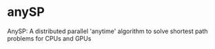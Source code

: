 # anySP
AnySP: A distributed parallel 'anytime' algorithm to solve shortest path problems for CPUs and GPUs
